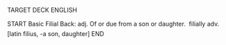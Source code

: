 TARGET DECK
ENGLISH

START
Basic
Filial
Back: adj. Of or due from a son or daughter.  filially adv. [latin filius, -a son, daughter]
END
